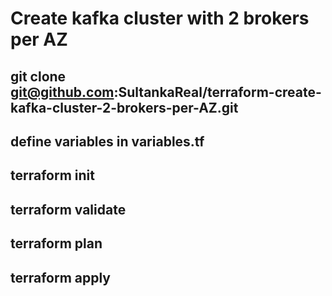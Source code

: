 # Create kafka cluster with 2 brokers per AZ

## git clone git@github.com:SultankaReal/terraform-create-kafka-cluster-2-brokers-per-AZ.git
## define variables in variables.tf
## terraform init
## terraform validate
## terraform plan
## terraform apply


